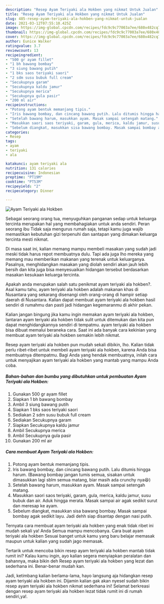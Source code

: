 ```yaml
---
description: "Resep Ayam Teriyaki ala Hokben yang nikmat Untuk Jualan"
title: "Resep Ayam Teriyaki ala Hokben yang nikmat Untuk Jualan"
slug: 485-resep-ayam-teriyaki-ala-hokben-yang-nikmat-untuk-jualan
date: 2021-03-12T07:55:10.425Z
image: https://img-global.cpcdn.com/recipes/fdc9c9c77003a7ee/680x482cq70/ayam-teriyaki-ala-hokben-foto-resep-utama.jpg
thumbnail: https://img-global.cpcdn.com/recipes/fdc9c9c77003a7ee/680x482cq70/ayam-teriyaki-ala-hokben-foto-resep-utama.jpg
cover: https://img-global.cpcdn.com/recipes/fdc9c9c77003a7ee/680x482cq70/ayam-teriyaki-ala-hokben-foto-resep-utama.jpg
author: Eunice Walker
ratingvalue: 3.7
reviewcount: 13
recipeingredient:
- "500 gr ayam fillet"
- "1 bh bawang bombay"
- "3 siung bawang putih"
- "1 bks saos teriyaki saori"
- "2 sdm susu bubuk full cream"
- "Secukupnya garam"
- "Secukupnya kaldu jamur"
- "Secukupnya merica"
- "Secukupnya gula pasir"
- "200 ml air"
recipeinstructions:
- "Potong ayam bentuk memanjang tipis."
- "Iris bawang bombay, dan cincang bawang putih. Lalu ditumis hingga harum. (Bawang bombay jangan tumis semua, sisakan untuk dimasukkan lagi sblm semua matang, biar masih ada crunchy nya😆)"
- "Setelah bawang harum, masukkan ayam. Masak sampai setengah matang."
- "Masukkan saori saos teriyaki, garam, gula, merica, kaldu jamur, susu bubuk dan air. Aduk hingga merata. Masak sampai air agak sedikit surut dan meresap ke ayam."
- "Sebelum diangkat, masukkan sisa bawang bombay. Masak sampai bombay agak sedikit layu. Jadi dehh siap disantap dengan nasi putih."
categories:
- Resep
tags:
- ayam
- teriyaki
- ala

katakunci: ayam teriyaki ala 
nutrition: 131 calories
recipecuisine: Indonesian
preptime: "PT19M"
cooktime: "PT53M"
recipeyield: "2"
recipecategory: Dinner

---
```



![Ayam Teriyaki ala Hokben](https://img-global.cpcdn.com/recipes/fdc9c9c77003a7ee/680x482cq70/ayam-teriyaki-ala-hokben-foto-resep-utama.jpg)

Sebagai seorang orang tua, menyuguhkan panganan sedap untuk keluarga tercinta merupakan hal yang membahagiakan untuk anda sendiri. Peran seorang ibu Tidak saja mengurus rumah saja, tetapi kamu juga wajib memastikan kebutuhan gizi terpenuhi dan santapan yang dimakan keluarga tercinta mesti nikmat.

Di masa  saat ini, kalian memang mampu membeli masakan yang sudah jadi meski tidak harus repot membuatnya dulu. Tapi ada juga lho mereka yang memang mau memberikan makanan yang terenak untuk keluarganya. Pasalnya, menghidangkan masakan yang diolah sendiri akan jauh lebih bersih dan kita juga bisa menyesuaikan hidangan tersebut berdasarkan masakan kesukaan keluarga tercinta. 



Apakah anda merupakan salah satu penikmat ayam teriyaki ala hokben?. Asal kamu tahu, ayam teriyaki ala hokben adalah makanan khas di Nusantara yang sekarang disenangi oleh orang-orang di hampir setiap daerah di Nusantara. Kalian dapat membuat ayam teriyaki ala hokben hasil sendiri di rumahmu dan pasti jadi hidangan kegemaranmu di akhir pekan.

Kalian jangan bingung jika kamu ingin memakan ayam teriyaki ala hokben, lantaran ayam teriyaki ala hokben tidak sulit untuk ditemukan dan kita pun dapat menghidangkannya sendiri di tempatmu. ayam teriyaki ala hokben bisa dibuat memalui beraneka cara. Saat ini ada banyak cara kekinian yang membuat ayam teriyaki ala hokben semakin lebih nikmat.

Resep ayam teriyaki ala hokben pun mudah sekali dibikin, lho. Kalian tidak perlu ribet-ribet untuk membeli ayam teriyaki ala hokben, karena Anda bisa membuatnya ditempatmu. Bagi Anda yang hendak membuatnya, inilah cara untuk menyajikan ayam teriyaki ala hokben yang mantab yang mampu Anda coba.

<!--inarticleads1-->

##### Bahan-bahan dan bumbu yang dibutuhkan untuk pembuatan Ayam Teriyaki ala Hokben:

1. Gunakan 500 gr ayam fillet
1. Siapkan 1 bh bawang bombay
1. Ambil 3 siung bawang putih
1. Siapkan 1 bks saos teriyaki saori
1. Sediakan 2 sdm susu bubuk full cream
1. Sediakan Secukupnya garam
1. Siapkan Secukupnya kaldu jamur
1. Ambil Secukupnya merica
1. Ambil Secukupnya gula pasir
1. Gunakan 200 ml air




<!--inarticleads2-->

##### Cara membuat Ayam Teriyaki ala Hokben:

1. Potong ayam bentuk memanjang tipis.
1. Iris bawang bombay, dan cincang bawang putih. Lalu ditumis hingga harum. (Bawang bombay jangan tumis semua, sisakan untuk dimasukkan lagi sblm semua matang, biar masih ada crunchy nya😆)
1. Setelah bawang harum, masukkan ayam. Masak sampai setengah matang.
1. Masukkan saori saos teriyaki, garam, gula, merica, kaldu jamur, susu bubuk dan air. Aduk hingga merata. Masak sampai air agak sedikit surut dan meresap ke ayam.
1. Sebelum diangkat, masukkan sisa bawang bombay. Masak sampai bombay agak sedikit layu. Jadi dehh siap disantap dengan nasi putih.




Ternyata cara membuat ayam teriyaki ala hokben yang enak tidak ribet ini mudah sekali ya! Anda Semua mampu mencobanya. Cara buat ayam teriyaki ala hokben Sesuai banget untuk kamu yang baru belajar memasak maupun untuk kalian yang sudah jago memasak.

Tertarik untuk mencoba bikin resep ayam teriyaki ala hokben mantab tidak rumit ini? Kalau kamu ingin, ayo kalian segera menyiapkan peralatan dan bahannya, maka bikin deh Resep ayam teriyaki ala hokben yang lezat dan sederhana ini. Benar-benar mudah kan. 

Jadi, ketimbang kalian berlama-lama, hayo langsung aja hidangkan resep ayam teriyaki ala hokben ini. Dijamin kalian gak akan nyesel sudah bikin resep ayam teriyaki ala hokben nikmat sederhana ini! Selamat berkreasi dengan resep ayam teriyaki ala hokben lezat tidak rumit ini di rumah sendiri,ya!.


